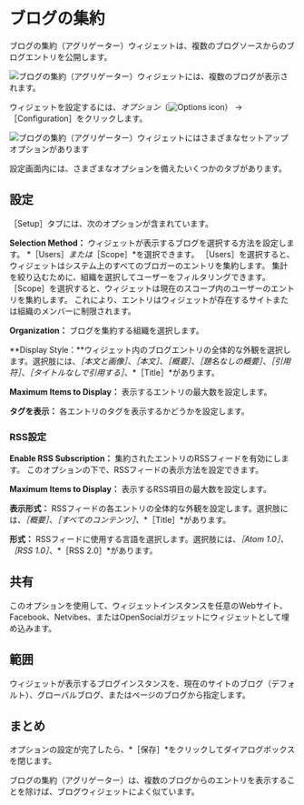 # ブログの集約

ブログの集約（アグリゲーター）ウィジェットは、複数のブログソースからのブログエントリを公開します。

![ブログの集約（アグリゲーター）ウィジェットには、複数のブログが表示されます。](aggregating-blogs/images/03.png)

ウィジェットを設定するには、_オプション_（![Options icon](../../images/icon-app-options.png)） &rarr; ［Configuration］をクリックします。

![ブログの集約（アグリゲーター）ウィジェットにはさまざまなセットアップオプションがあります](aggregating-blogs/images/02.png)

設定画面内には、さまざまなオプションを備えたいくつかのタブがあります。

## 設定

［Setup］タブには、次のオプションが含まれています。

**Selection Method：** ウィジェットが表示するブログを選択する方法を設定します。 *［Users］*または*［Scope］*を選択できます。 ［Users］を選択すると、ウィジェットはシステム上のすべてのブロガーのエントリを集約します。 集計を絞り込むために、組織を選択してユーザーをフィルタリングできます。 ［Scope］を選択すると、ウィジェットは現在のスコープ内のユーザーのエントリを集約します。 これにより、エントリはウィジェットが存在するサイトまたは組織のメンバーに制限されます。

**Organization：** ブログを集約する組織を選択します。

**Display Style：**ウィジェット内のブログエントリの全体的な外観を選択します。選択肢には、*［本文と画像］*、*［本文］*、*［概要］*、*［題名なしの概要］*、*［引用符］*、*［タイトルなしで引用する］*、*［Title］*があります。

**Maximum Items to Display：** 表示するエントリの最大数を設定します。

**タグを表示：** 各エントリのタグを表示するかどうかを設定します。

### RSS設定

**Enable RSS Subscription：** 集約されたエントリのRSSフィードを有効にします。 このオプションの下で、RSSフィードの表示方法を設定できます。

**Maximum Items to Display：** 表示するRSS項目の最大数を設定します。

**表示形式：** RSSフィードの各エントリの全体的な外観を設定します。選択肢には、*［概要］*、*［すべてのコンテンツ］*、*［Title］*があります。

**形式：** RSSフィードに使用する言語を選択します。選択肢には、*［Atom 1.0］*、*［RSS 1.0］*、*［RSS 2.0］*があります。

## 共有

このオプションを使用して、ウィジェットインスタンスを任意のWebサイト、Facebook、Netvibes、またはOpenSocialガジェットにウィジェットとして埋め込みます。

## 範囲

ウィジェットが表示するブログインスタンスを、現在のサイトのブログ（デフォルト）、グローバルブログ、またはページのブログから指定します。

## まとめ

オプションの設定が完了したら、*［保存］*をクリックしてダイアログボックスを閉じます。

ブログの集約（アグリゲーター）は、複数のブログからのエントリを表示することを除けば、ブログウィジェットによく似ています。